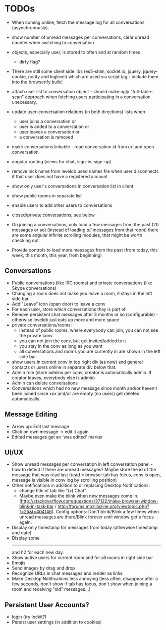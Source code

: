 TODOs
=====

- When coming online, fetch the message log for all conversations (asynchronously).

- show number of unread messages per conversations, clear unread counter when switching to conversation

- objects, especially user, is stored to often and at random times
  - dirty flag?

- There are still some client side libs (es5-shim, socket.io, jquery, jquery-cookie,
  notify and loglevel) which are used via script tag - include them into the
  browserify build.

- attach user list to conversation object - should make ugly "full-table-scan" approach when fetching users participating in a conversation unecessary.
- update user-conversation relations (in both directions) lists when
  - user joins a conversation or
  - user is added to a conversation or
  - user leaves a conversation or
  - a conversation is removed

- make conversations linkable - read conversation id from url and open conversation

- angular routing (views for chat, sign-in, sign-up)

- remove nick name from leveldb used names file when user disconnects if that user does not have a registered account

- show only user's conversations in conversation list in client
- show public rooms in separate list
- enable users to add other users to conversations
- closed/private conversations, see below

- On joining a conversations, only load a few messages from the past
  (20 messages or so) (instead of loading *all* messages from that room)
  there are some angular infinite scrolling modules, that might be worth checking out
- Provide controls to load more messages from the past
  (from today, this week, this month, this year, from beginning)

Conversations
-------------
- Public conversations (like IRC rooms) and private conversations (like Skype conversations)
- Changing a room does not make you leave a room, it stays in the left side bar.
- Add "Leave" icon (open door) to leave a conv
- For each user, store which conversations they is part of
- Remove persistent chat messages after 3 months or so (configurable) - otherwise leveldb just eats up more and more space
- private conversations/rooms:
  - instead of public rooms, where everybody can join, you can not see
    the private conv
  - you can not join the conv, but get invited/added to it
  - you stay in the conv as long as you want
  - all conversations and rooms you are currently in are shown in the left side bar
- show users in current conv in top right div (as now) and generel contacts or users online in separate div below that.
- Admin role (store admins per conv, creator is automatically admin. If creator leaves, everybody else is admin)
- Admin can delete conversations
- Conversations which had no new message since month and/or haven't been joined since xxx and/or are empty (no users) get deleted automatically.

Message Editing
---------------
- Arrow up: Edit last message
- Click on own message -> edit it again
- Edited messages get an 'was edited' marker

UI/UX
-----
- Show unread messages per conversation in left conversation panel - how to detect if there are unread messages?
  Maybe store the id of the message that was read last (read = browser tab has focus, conv is open, message is visible in conv log by scrolling position)
- Other notifications in addition to or replacing Desktop Notifications:
  - change title of tab like "(x) Chat".
  - Maybe even make the blink when new messages come in. (http://stackoverflow.com/questions/37122/make-browser-window-blink-in-task-bar / http://forums.mozillazine.org/viewtopic.php?f=25&t=404146). Config options: Don't blink/Blink a few times when unread messages are there/Blink forever until window get's focus again.
- Display only timestamp for messages from today
  (otherwise timestamp and date)
- Display some <hr> and h2 for each new day.
- Show active users for current room and for all rooms in right side bar
- Emojis
- Send images by drag and drop
- Recognize URLs in chat messages and render as links
- Make Desktop Notifications less annoying (less often, disappear after a few seconds, don't show if tab has focus, don't show when joining a room and receiving "old" messages...)

Persistent User Accounts?
-------------------------
- login (try lockit?)
- Persist user settings (in addition to cookies)

